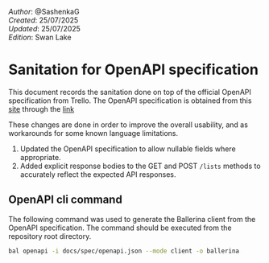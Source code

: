 _Author_: @SashenkaG\
_Created_: 25/07/2025 \
_Updated_: 25/07/2025 \
_Edition_: Swan Lake

# Sanitation for OpenAPI specification

This document records the sanitation done on top of the official OpenAPI specification from Trello.
The OpenAPI specification is obtained from this [site](https://developer.atlassian.com/cloud/trello/rest/api-group-actions/#api-group-actions) through the [link](https://dac-static.atlassian.com/cloud/trello/swagger.v3.json?_v=1.606.0)

These changes are done in order to improve the overall usability, and as workarounds for some known language limitations.

1. Updated the OpenAPI specification to allow nullable fields where appropriate.
2. Added explicit response bodies to the GET and POST `/lists` methods to accurately reflect the expected API responses.

## OpenAPI cli command

The following command was used to generate the Ballerina client from the OpenAPI specification. The command should be executed from the repository root directory.

```bash
bal openapi -i docs/spec/openapi.json --mode client -o ballerina
```
